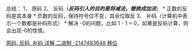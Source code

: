 总结：
1、 原码
2、 反码（***反码引入的目的是将减法，替换成加法***）
    *  正数的反码是其本身
    *  负数的反码，保持符号位不变，其余位取反
3、 补码（计算机中表示一个数都是补码形式）
    *  解决 -0的问题，比如 1 - 1 = 0，如果是反码计算，则会出现-0的性情。

[原码, 反码, 补码 详解 二进制 -2147483648 移位](https://blog.csdn.net/qq_16234613/article/details/78734222)